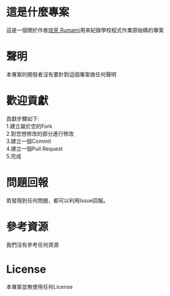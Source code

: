# 這是什麼專案
這是一個關於作者[琉見 Rumami](https://github.com/rumamitw01)用來紀錄學校程式作業原始碼的專案
# 聲明
本專案的開發者沒有要針對這個專案做任何聲明
# 歡迎貢獻
貢獻步驟如下:<br>
1.建立屬於您的Fork<br>
2.對您想修改的部分進行修改<br>
3.建立一個Commit<br>
4.建立一個Pull Request<br>
5.完成<br>
# 問題回報
若發現到任何問題，都可以利用Issue回報。
# 參考資源
我們沒有參考任何資源
# License
本專案並無使用任何License
